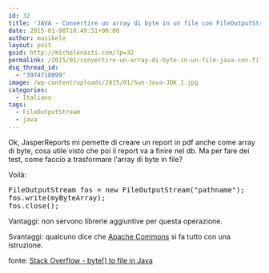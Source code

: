 ```yaml
---
id: 32
title: 'JAVA - Convertire un array di byte in un file con FileOutputStream'
date: 2015-01-08T10:49:51+00:00
author: musikele
layout: post
guid: http://michelenasti.com/?p=32
permalink: /2015/01/convertire-un-array-di-byte-in-un-file-java-con-fileoutputstream/
dsq_thread_id:
  - "3974718099"
image: /wp-content/uploads/2015/01/Sun-Java-JDK_1.jpg
categories:
  - Italiano
tags:
  - FileOutputStream
  - java
---
```

Ok, JasperReports mi pemette di creare un report in pdf anche come array di byte, cosa utile visto che poi il report va a finire nel db. Ma per fare dei test, come faccio a trasformare l'array di byte in file?

Voilà:

<pre class="lang:default decode:true">FileOutputStream fos = new FileOutputStream("pathname");
fos.write(myByteArray);
fos.close();
</pre>

Vantaggi: non servono librerie aggiuntive per questa operazione.

Svantaggi: qualcuno dice che [Apache Commons](http://commons.apache.org/proper/commons-io/apidocs/org/apache/commons/io/FileUtils.html#writeByteArrayToFile%28java.io.File,%20byte%5B%5D%29) si fa tutto con una istruzione.

fonte: [Stack Overflow - byte[] to file in Java](http://stackoverflow.com/questions/4350084/byte-to-file-in-java)
